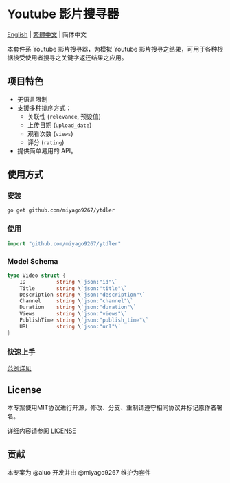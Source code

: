 # Youtube 影片搜寻器

[English](https://github.com/miyago9267/ytdler/blob/master/README.md) | [繁體中文](https://github.com/miyago9267/ytdler/blob/master/docs/zh_tw.md) | 简体中文

本套件系 Youtube 影片搜寻器，为模拟 Youtube 影片搜寻之结果，可用于各种根据接受使用者搜寻之关键字返还结果之应用。

## 项目特色

- 无语言限制
- 支援多种排序方式：
  - 关联性 (`relevance`, 预设值)
  - 上传日期 (`upload_date`)
  - 观看次数 (`views`)
  - 评分 (`rating`)
- 提供简单易用的 API。

## 使用方式

### 安装

`go get github.com/miyago9267/ytdler`

### 使用

```go
import "github.com/miyago9267/ytdler"
```

### Model Schema

```go
type Video struct {
    ID          string \`json:"id"\`
    Title       string \`json:"title"\`
    Description string \`json:"description"\`
    Channel     string \`json:"channel"\`
    Duration    string \`json:"duration"\`
    Views       string \`json:"views"\`
    PublishTime string \`json:"publish_time"\`
    URL         string \`json:"url"\`
}
```

### 快速上手

[范例详见](https://github.com/miyago9267/ytdler/blob/master/cmd/main.go)

## License

本专案使用MIT协议进行开源，修改、分支、重制请遵守相同协议并标记原作者署名。

详细内容请参阅 [LICENSE](https://github.com/miyago9267/ytdler/blob/master/LICENSE)

## 贡献

本专案为 @aluo 开发并由 @miyago9267 维护为套件
